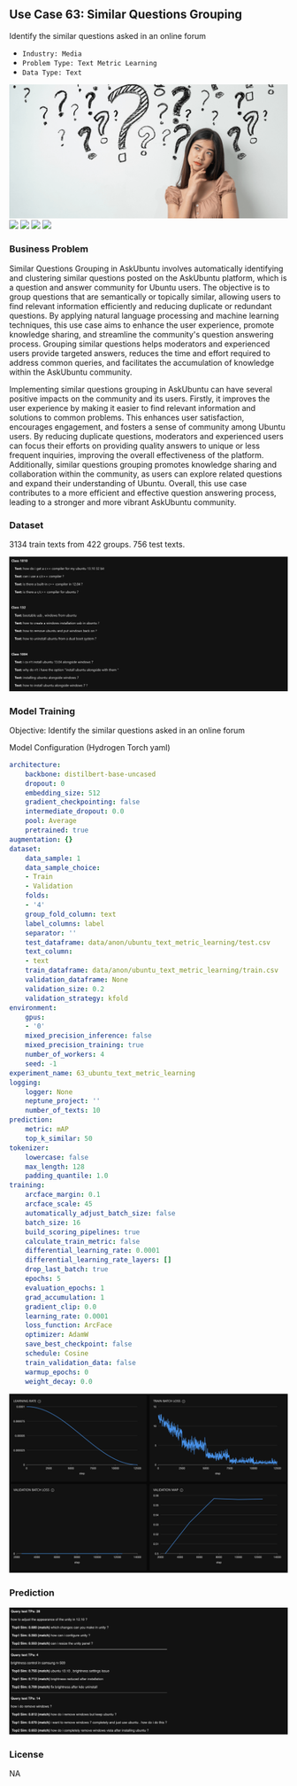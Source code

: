 ## Use Case 63: Similar Questions Grouping

Identify the similar questions asked in an online forum

- `Industry: Media`
- `Problem Type: Text Metric Learning`
- `Data Type: Text`

![](https://github.com/h2oai/ht-catalog/blob/646864e3c695f7c721514159bd6c59520dab7438/Assets/use-cases/askubuntu_questions/cover.png)
![](https://github.com/h2oai/ht-catalog/blob/646864e3c695f7c721514159bd6c59520dab7438/Assets/use-cases/askubuntu_questions/cover.jpg)
![](https://github.com/h2oai/ht-catalog/blob/646864e3c695f7c721514159bd6c59520dab7438/Assets/use-cases/askubuntu_questions/cover.jpeg)
![](https://github.com/h2oai/ht-catalog/blob/646864e3c695f7c721514159bd6c59520dab7438/Assets/use-cases/askubuntu_questions/cover.webp)
![](https://github.com/h2oai/ht-catalog/blob/646864e3c695f7c721514159bd6c59520dab7438/Assets/use-cases/askubuntu_questions/cover)

### Business Problem 

Similar Questions Grouping in AskUbuntu involves automatically identifying and clustering similar questions posted on the AskUbuntu platform, which is a question and answer community for Ubuntu users. The objective is to group questions that are semantically or topically similar, allowing users to find relevant information efficiently and reducing duplicate or redundant questions. By applying natural language processing and machine learning techniques, this use case aims to enhance the user experience, promote knowledge sharing, and streamline the community's question answering process. Grouping similar questions helps moderators and experienced users provide targeted answers, reduces the time and effort required to address common queries, and facilitates the accumulation of knowledge within the AskUbuntu community.

Implementing similar questions grouping in AskUbuntu can have several positive impacts on the community and its users. Firstly, it improves the user experience by making it easier to find relevant information and solutions to common problems. This enhances user satisfaction, encourages engagement, and fosters a sense of community among Ubuntu users. By reducing duplicate questions, moderators and experienced users can focus their efforts on providing quality answers to unique or less frequent inquiries, improving the overall effectiveness of the platform. Additionally, similar questions grouping promotes knowledge sharing and collaboration within the community, as users can explore related questions and expand their understanding of Ubuntu. Overall, this use case contributes to a more efficient and effective question answering process, leading to a stronger and more vibrant AskUbuntu community.

### Dataset

3134 train texts from 422 groups. 756 test texts.

![train data](https://github.com/h2oai/ht-catalog/blob/646864e3c695f7c721514159bd6c59520dab7438/Assets/use-cases/askubuntu_questions/train%20data.png)

### Model Training

Objective: Identify the similar questions asked in an online forum

Model Configuration (Hydrogen Torch yaml)

```yaml
architecture:
    backbone: distilbert-base-uncased
    dropout: 0
    embedding_size: 512
    gradient_checkpointing: false
    intermediate_dropout: 0.0
    pool: Average
    pretrained: true
augmentation: {}
dataset:
    data_sample: 1
    data_sample_choice:
    - Train
    - Validation
    folds:
    - '4'
    group_fold_column: text
    label_columns: label
    separator: ''
    test_dataframe: data/anon/ubuntu_text_metric_learning/test.csv
    text_column:
    - text
    train_dataframe: data/anon/ubuntu_text_metric_learning/train.csv
    validation_dataframe: None
    validation_size: 0.2
    validation_strategy: kfold
environment:
    gpus:
    - '0'
    mixed_precision_inference: false
    mixed_precision_training: true
    number_of_workers: 4
    seed: -1
experiment_name: 63_ubuntu_text_metric_learning
logging:
    logger: None
    neptune_project: ''
    number_of_texts: 10
prediction:
    metric: mAP
    top_k_similar: 50
tokenizer:
    lowercase: false
    max_length: 128
    padding_quantile: 1.0
training:
    arcface_margin: 0.1
    arcface_scale: 45
    automatically_adjust_batch_size: false
    batch_size: 16
    build_scoring_pipelines: true
    calculate_train_metric: false
    differential_learning_rate: 0.0001
    differential_learning_rate_layers: []
    drop_last_batch: true
    epochs: 5
    evaluation_epochs: 1
    grad_accumulation: 1
    gradient_clip: 0.0
    learning_rate: 0.0001
    loss_function: ArcFace
    optimizer: AdamW
    save_best_checkpoint: false
    schedule: Cosine
    train_validation_data: false
    warmup_epochs: 0
    weight_decay: 0.0

```

![chart](https://github.com/h2oai/ht-catalog/blob/646864e3c695f7c721514159bd6c59520dab7438/Assets/use-cases/askubuntu_questions/chart.png)


### Prediction

![Predictions](https://github.com/h2oai/ht-catalog/blob/646864e3c695f7c721514159bd6c59520dab7438/Assets/use-cases/askubuntu_questions/Validation%20Predictions.png)

### License

NA
